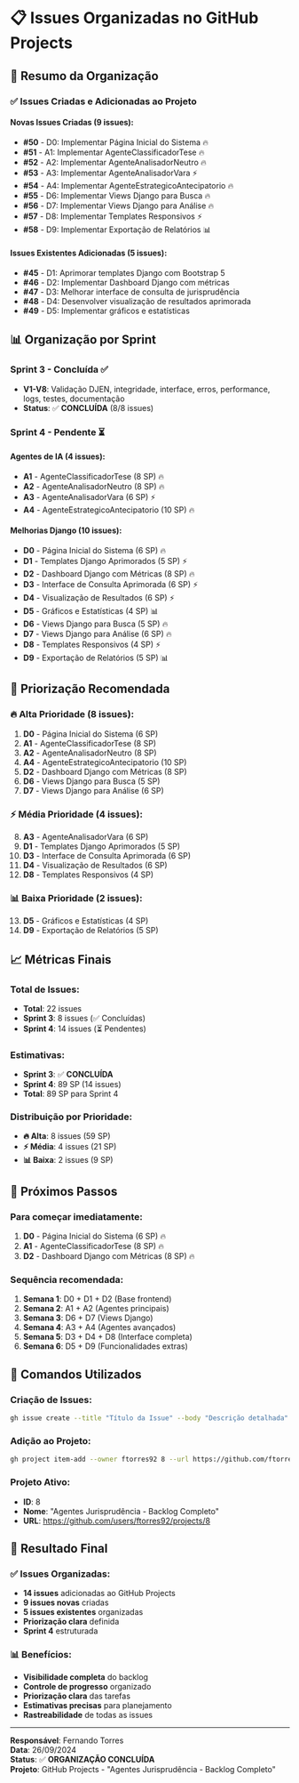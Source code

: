 # 📋 Issues Organizadas no GitHub Projects

## 🎯 **Resumo da Organização**

### ✅ **Issues Criadas e Adicionadas ao Projeto**

#### **Novas Issues Criadas (9 issues):**
- **#50** - D0: Implementar Página Inicial do Sistema 🔥
- **#51** - A1: Implementar AgenteClassificadorTese 🔥
- **#52** - A2: Implementar AgenteAnalisadorNeutro 🔥
- **#53** - A3: Implementar AgenteAnalisadorVara ⚡
- **#54** - A4: Implementar AgenteEstrategicoAntecipatorio 🔥
- **#55** - D6: Implementar Views Django para Busca 🔥
- **#56** - D7: Implementar Views Django para Análise 🔥
- **#57** - D8: Implementar Templates Responsivos ⚡
- **#58** - D9: Implementar Exportação de Relatórios 📊

#### **Issues Existentes Adicionadas (5 issues):**
- **#45** - D1: Aprimorar templates Django com Bootstrap 5
- **#46** - D2: Implementar Dashboard Django com métricas
- **#47** - D3: Melhorar interface de consulta de jurisprudência
- **#48** - D4: Desenvolver visualização de resultados aprimorada
- **#49** - D5: Implementar gráficos e estatísticas

## 📊 **Organização por Sprint**

### **Sprint 3 - Concluída ✅**
- **V1-V8**: Validação DJEN, integridade, interface, erros, performance, logs, testes, documentação
- **Status**: ✅ **CONCLUÍDA** (8/8 issues)

### **Sprint 4 - Pendente ⏳**
#### **Agentes de IA (4 issues):**
- **A1** - AgenteClassificadorTese (8 SP) 🔥
- **A2** - AgenteAnalisadorNeutro (8 SP) 🔥
- **A3** - AgenteAnalisadorVara (6 SP) ⚡
- **A4** - AgenteEstrategicoAntecipatorio (10 SP) 🔥

#### **Melhorias Django (10 issues):**
- **D0** - Página Inicial do Sistema (6 SP) 🔥
- **D1** - Templates Django Aprimorados (5 SP) ⚡
- **D2** - Dashboard Django com Métricas (8 SP) 🔥
- **D3** - Interface de Consulta Aprimorada (6 SP) ⚡
- **D4** - Visualização de Resultados (6 SP) ⚡
- **D5** - Gráficos e Estatísticas (4 SP) 📊
- **D6** - Views Django para Busca (5 SP) 🔥
- **D7** - Views Django para Análise (6 SP) 🔥
- **D8** - Templates Responsivos (4 SP) ⚡
- **D9** - Exportação de Relatórios (5 SP) 📊

## 🎯 **Priorização Recomendada**

### **🔥 Alta Prioridade (8 issues):**
1. **D0** - Página Inicial do Sistema (6 SP)
2. **A1** - AgenteClassificadorTese (8 SP)
3. **A2** - AgenteAnalisadorNeutro (8 SP)
4. **A4** - AgenteEstrategicoAntecipatorio (10 SP)
5. **D2** - Dashboard Django com Métricas (8 SP)
6. **D6** - Views Django para Busca (5 SP)
7. **D7** - Views Django para Análise (6 SP)

### **⚡ Média Prioridade (4 issues):**
8. **A3** - AgenteAnalisadorVara (6 SP)
9. **D1** - Templates Django Aprimorados (5 SP)
10. **D3** - Interface de Consulta Aprimorada (6 SP)
11. **D4** - Visualização de Resultados (6 SP)
12. **D8** - Templates Responsivos (4 SP)

### **📊 Baixa Prioridade (2 issues):**
13. **D5** - Gráficos e Estatísticas (4 SP)
14. **D9** - Exportação de Relatórios (5 SP)

## 📈 **Métricas Finais**

### **Total de Issues:**
- **Total**: 22 issues
- **Sprint 3**: 8 issues (✅ Concluídas)
- **Sprint 4**: 14 issues (⏳ Pendentes)

### **Estimativas:**
- **Sprint 3**: ✅ **CONCLUÍDA**
- **Sprint 4**: 89 SP (14 issues)
- **Total**: 89 SP para Sprint 4

### **Distribuição por Prioridade:**
- **🔥 Alta**: 8 issues (59 SP)
- **⚡ Média**: 4 issues (21 SP)
- **📊 Baixa**: 2 issues (9 SP)

## 🚀 **Próximos Passos**

### **Para começar imediatamente:**
1. **D0** - Página Inicial do Sistema (6 SP) 🔥
2. **A1** - AgenteClassificadorTese (8 SP) 🔥
3. **D2** - Dashboard Django com Métricas (8 SP) 🔥

### **Sequência recomendada:**
1. **Semana 1**: D0 + D1 + D2 (Base frontend)
2. **Semana 2**: A1 + A2 (Agentes principais)
3. **Semana 3**: D6 + D7 (Views Django)
4. **Semana 4**: A3 + A4 (Agentes avançados)
5. **Semana 5**: D3 + D4 + D8 (Interface completa)
6. **Semana 6**: D5 + D9 (Funcionalidades extras)

## 📝 **Comandos Utilizados**

### **Criação de Issues:**
```bash
gh issue create --title "Título da Issue" --body "Descrição detalhada"
```

### **Adição ao Projeto:**
```bash
gh project item-add --owner ftorres92 8 --url https://github.com/ftorres92/juris-dev-agil/issues/XX
```

### **Projeto Ativo:**
- **ID**: 8
- **Nome**: "Agentes Jurisprudência - Backlog Completo"
- **URL**: https://github.com/users/ftorres92/projects/8

## 🎉 **Resultado Final**

### ✅ **Issues Organizadas:**
- **14 issues** adicionadas ao GitHub Projects
- **9 issues novas** criadas
- **5 issues existentes** organizadas
- **Priorização clara** definida
- **Sprint 4** estruturada

### 📊 **Benefícios:**
- **Visibilidade completa** do backlog
- **Controle de progresso** organizado
- **Priorização clara** das tarefas
- **Estimativas precisas** para planejamento
- **Rastreabilidade** de todas as issues

---
**Responsável**: Fernando Torres  
**Data**: 26/09/2024  
**Status**: ✅ **ORGANIZAÇÃO CONCLUÍDA**  
**Projeto**: GitHub Projects - "Agentes Jurisprudência - Backlog Completo"
